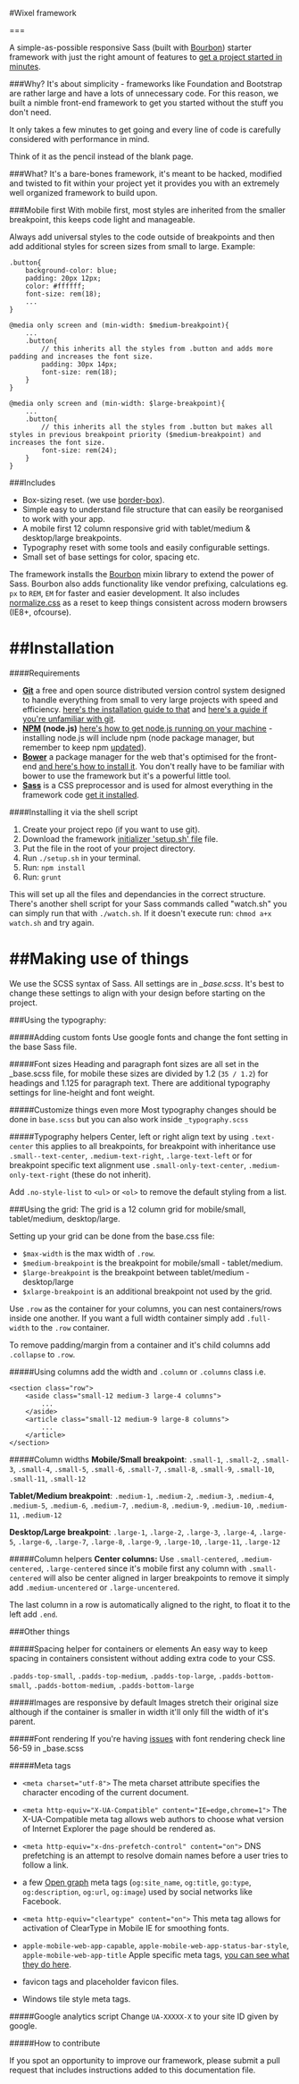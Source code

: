 #Wixel framework

===

A simple-as-possible responsive Sass (built with [Bourbon](http://bourbon.io/)) starter framework with just the right amount of features to [get a project started in minutes](#installing-it-via-the-shell-script).

###Why?
It's about simplicity - frameworks like Foundation and Bootstrap are rather large and have a lots of unnecessary code. For this reason, we built a nimble front-end framework to get you started without the stuff you don't need.

It only takes a few minutes to get going and every line of code is carefully considered with performance in mind.

Think of it as the pencil instead of the blank page.

###What?
It's a bare-bones framework, it's meant to be hacked, modified and twisted to fit within your project yet it provides you with an extremely well organized framework to build upon.


###Mobile first
With mobile first, most styles are inherited from the smaller breakpoint, this keeps code light and manageable. 

Always add universal styles to the code outside of breakpoints and then add additional styles for screen sizes from small to large. Example:

```
.button{
	background-color: blue;
	padding: 20px 12px;
	color: #ffffff;
	font-size: rem(18);
	...
}

@media only screen and (min-width: $medium-breakpoint){
	...
	.button{
		// this inherits all the styles from .button and adds more padding and increases the font size.
		padding: 30px 14px;
		font-size: rem(18);
	}
}

@media only screen and (min-width: $large-breakpoint){
	...
	.button{
		// this inherits all the styles from .button but makes all styles in previous breakpoint priority ($medium-breakpoint) and increases the font size.
		font-size: rem(24);
	}
}
```

###Includes
* Box-sizing reset. (we use [border-box](http://www.paulirish.com/2012/box-sizing-border-box-ftw/)).
* Simple easy to understand file structure that can easily be reorganised to work with your app.
* A mobile first 12 column responsive grid with tablet/medium & desktop/large breakpoints.
* Typography reset with some tools and easily configurable settings.
* Small set of base settings for color, spacing etc.

The framework installs the [Bourbon](http://bourbon.io/) mixin library to extend the power of Sass. Bourbon also adds functionality like vendor prefixing, calculations eg. `px` to `REM`, `EM` for faster and easier development. It also includes [normalize.css](http://necolas.github.io/normalize.css/) as a reset to keep things consistent across modern browsers (IE8+, ofcourse).

##Installation
===

####Requirements

- **[Git](https://git-scm.com/)** a free and open source distributed version control system designed to handle everything from small to very large projects with speed and efficiency. [here's the installation guide to that](https://git-scm.com/book/en/v2/Getting-Started-Installing-Git) and [here's a guide if you're unfamiliar with git](http://rogerdudler.github.io/git-guide/).
- **[NPM](https://www.npmjs.com/) (node.js)** [here's how to get node.js running on your machine](https://docs.npmjs.com/getting-started/installing-node) - installing node.js will include npm (node package manager, but remember to keep npm [updated](https://docs.npmjs.com/getting-started/installing-node#updating-npm)).
- **[Bower](http://bower.io/)** a package manager for the web that's optimised for the front-end [and here's how to install it](http://bower.io/#install-bower). You don't really have to be familiar with bower to use the framework but it's a powerful little tool.
- **[Sass](http://sass-lang.com/)** is a CSS preprocessor and is used for almost everything in the framework code [get it installed](http://sass-lang.com/install).

####Installing it via the shell script
1. Create your project repo (if you want to use git).
2. Download the framework [initializer 'setup.sh' file](https://github.com/Wixel/initializer) file.
3. Put the file in the root of your project directory.
4. Run `./setup.sh` in your terminal.
5. Run: `npm install`
6. Run: `grunt`

This will set up all the files and dependancies in the correct structure. There's another shell script for your Sass commands called "watch.sh" you can simply run that with `./watch.sh`. If it doesn't execute run: `chmod a+x watch.sh` and try again.

##Making use of things
===
We use the SCSS syntax of Sass. All settings are in *_base.scss*. It's best to change these settings to align with your design before starting on the project.

###Using the typography:

#####Adding custom fonts
Use google fonts and change the font setting in the base Sass file.

#####Font sizes
Heading and paragraph font sizes are all set in the _base.scss file, for mobile these sizes are divided by 1.2 (`35 / 1.2`) for headings and 1.125 for paragraph text. There are additional typography settings for line-height and font weight.

#####Customize things even more
Most typography changes should be done in `base.scss` but you can also work inside `_typography.scss`

#####Typography helpers
Center, left or right align text by using `.text-center` this applies to all breakpoints, for breakpoint with inheritance use `.small--text-center`, `.medium-text-right`, `.large-text-left` or for breakpoint specific text alignment use `.small-only-text-center`, `.medium-only-text-right` (these do not inherit).

Add `.no-style-list` to `<ul>` or `<ol>` to remove the default styling from a list.

###Using the grid:
The grid is a 12 column grid for mobile/small, tablet/medium, desktop/large.

Setting up your grid can be done from the base.css file:

- `$max-width` is the max width of `.row`.
- `$medium-breakpoint` is the breakpoint for mobile/small - tablet/medium.
- `$large-breakpoint` is the breakpoint between tablet/medium - desktop/large 
- `$xlarge-breakpoint` is an additional breakpoint not used by the grid.

Use `.row` as the container for your columns, you can nest containers/rows inside one another. If you want a full width container simply add `.full-width` to the `.row` container.

To remove padding/margin from a container and it's child columns add `.collapse` to `.row`.

#####Using columns
add the width and `.column` or `.columns` class i.e. 

```
<section class="row">
	<aside class="small-12 medium-3 large-4 columns">
		...
	</aside>
	<article class="small-12 medium-9 large-8 columns">
		...
	</article>
</section>
```

#####Column widths
**Mobile/Small breakpoint**: `.small-1`, `.small-2`, `.small-3`, `.small-4`, `.small-5`, `.small-6`, `.small-7`, `.small-8`, `.small-9`, `.small-10`, `.small-11`, `.small-12`

**Tablet/Medium breakpoint**: `.medium-1`, `.medium-2`, `.medium-3`, `.medium-4`, `.medium-5`, `.medium-6`, `.medium-7`, `.medium-8`, `.medium-9`, `.medium-10`, `.medium-11`, `.medium-12`

**Desktop/Large breakpoint**: `.large-1`, `.large-2`, `.large-3`, `.large-4`, `.large-5`, `.large-6`, `.large-7`, `.large-8`, `.large-9`, `.large-10`, `.large-11`, `.large-12`

#####Column helpers
**Center columns:** Use `.small-centered`, `.medium-centered`, `.large-centered` since it's mobile first any column with `.small-centered` will also be center aligned in larger breakpoints to remove
it simply add `.medium-uncentered` or `.large-uncentered`.

The last column in a row is automatically aligned to the right, to float it to the left add `.end`.

###Other things

#####Spacing helper for containers or elements
An easy way to keep spacing in containers consistent without adding extra code to your CSS.

`.padds-top-small`, `.padds-top-medium`, `.padds-top-large`, `.padds-bottom-small`, `.padds-bottom-medium`, `.padds-bottom-large`

#####Images are responsive by default
Images stretch their original size although if the container is smaller in width it'll only fill the width of it's parent.

#####Font rendering
If you're having [issues](http://www.smashingmagazine.com/2012/04/24/a-closer-look-at-font-rendering/) with font rendering check line 56-59 in _base.scss

#####Meta tags

- `<meta charset="utf-8">` The meta charset attribute specifies the character encoding of the current document.

- `<meta http-equiv="X-UA-Compatible" content="IE=edge,chrome=1">` The X-UA-Compatible meta tag allows web authors to choose what version of Internet Explorer the page should be rendered as.

- `<meta http-equiv="x-dns-prefetch-control" content="on">` DNS prefetching is an attempt to resolve domain names before a user tries to follow a link.

- a few [Open graph](http://ogp.me/) meta tags (`og:site_name`, `og:title`, `go:type`, `og:description`, `og:url`, `og:image`) used by social networks like Facebook.

- `<meta http-equiv="cleartype" content="on">` This meta tag allows for activation of ClearType in Mobile IE for smoothing fonts.

- `apple-mobile-web-app-capable`, `apple-mobile-web-app-status-bar-style`, `apple-mobile-web-app-title` Apple specific meta tags, [you can see what they do here](https://developer.apple.com/library/safari/documentation/AppleApplications/Reference/SafariHTMLRef/Articles/MetaTags.html).
- favicon tags and placeholder favicon files.
- Windows tile style meta tags.

#####Google analytics script
Change `UA-XXXXX-X` to your site ID given by google.

#####How to contribute

If you spot an opportunity to improve our framework, please submit a pull request that includes instructions added to this documentation file. 

